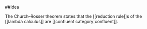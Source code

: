##Idea 

The Church–Rosser theorem states that the [[reduction rule]]s of the [[lambda calculus]] are [[confluent category|confluent]]. 